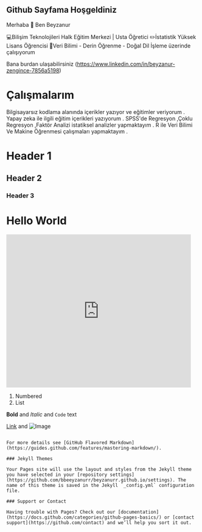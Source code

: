 ## Github Sayfama Hoşgeldiniz 

Merhaba 👋 Ben Beyzanur

💻Bilişim Teknolojileri Halk Eğitim Merkezi | Usta Öğretici
✏️İstatistik Yüksek Lisans Öğrencisi 
🧐Veri Bilimi - Derin Öğrenme  - Doğal Dil İşleme   üzerinde çalışıyorum 
 
Bana  burdan ulaşabilirsiniz   (https://www.linkedin.com/in/beyzanur-zengince-7856a5198) 

# Çalışmalarım

Bilgisayarsız kodlama alanında içerikler yazıyor ve eğitimler veriyorum .
Yapay zeka ile ilgili eğitim içerikleri yazıyorum .
SPSS'de Regresyon ,Çoklu Regresyon ,Faktör Analizi istatiksel analizler yapmaktayım .
R ile Veri Bilimi Ve Makine Öğrenmesi çalışmaları yapmaktayım .

# Header 1
## Header 2
### Header 3
<html>
<body>
<h1>Hello World</h1>
<iframe src="https://scratch.mit.edu/projects/468043376/embed" allowtransparency="true" width="485" height="402" frameborder="0" scrolling="no" allowfullscreen></iframe>
</body>
</html>

1. Numbered
2. List

**Bold** and _Italic_ and `Code` text

[Link](url) and ![Image](src)
```

For more details see [GitHub Flavored Markdown](https://guides.github.com/features/mastering-markdown/).

### Jekyll Themes

Your Pages site will use the layout and styles from the Jekyll theme you have selected in your [repository settings](https://github.com/bbeeyzanurr/beyzanurr.github.io/settings). The name of this theme is saved in the Jekyll `_config.yml` configuration file.

### Support or Contact

Having trouble with Pages? Check out our [documentation](https://docs.github.com/categories/github-pages-basics/) or [contact support](https://github.com/contact) and we’ll help you sort it out.
